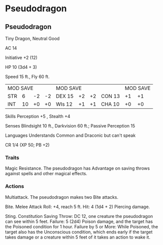 # Pseudodragon

## Pseudodragon

Tiny Dragon, Neutral Good

AC 14

Initiative +2 (12)

HP 10  $(3\mathrm{d}4 + 3)$

Speed 15 ft., Fly 60 ft.

<table><tr><td colspan="4">MOD SAVE</td><td colspan="4">MOD SAVE</td><td colspan="3">MOD SAVE</td></tr><tr><td>STR</td><td>6</td><td>-2</td><td>-2</td><td>DEX 15</td><td>+2</td><td>+2</td><td>CON 13</td><td>+1</td><td>+1</td><td></td></tr><tr><td>INT</td><td>10</td><td>+0</td><td>+0</td><td>WIs 12</td><td>+1</td><td>+1</td><td>CHA 10</td><td>+0</td><td>+0</td><td></td></tr></table>

Skills Perception  $+5$ , Stealth  $+4$

Senses Blindsight 10 ft., Darkvision 60 ft.; Passive Perception 15

Languages Understands Common and Draconic but can't speak

CR 1/4 (XP 50; PB +2)

### Traits

Magic Resistance. The pseudodragon has Advantage on saving throws against spells and other magical effects.

### Actions

Multiattack. The pseudodragon makes two Bite attacks.

Bite. Melee Attack Roll: +4, reach 5 ft. Hit: 4 (1d4 + 2) Piercing damage.

Sting. Constitution Saving Throw: DC 12, one creature the pseudodragon can see within 5 feet. Failure: 5 (2d4) Poison damage, and the target has the Poisoned condition for 1 hour. Failure by 5 or More: While Poisoned, the target also has the Unconscious condition, which ends early if the target takes damage or a creature within 5 feet of it takes an action to wake it.
